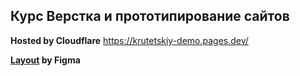 ## Курс Верстка и прототипирование сайтов

__Hosted by Cloudflare__ https://krutetskiy-demo.pages.dev/

__[Layout](https://www.figma.com/file/P8BbbdeSNWgihewHnyyWKq/krutetskiy-demo?node-id=0%3A1&t=AoIwPx8G9AJVoCpu-1) by Figma__ 
